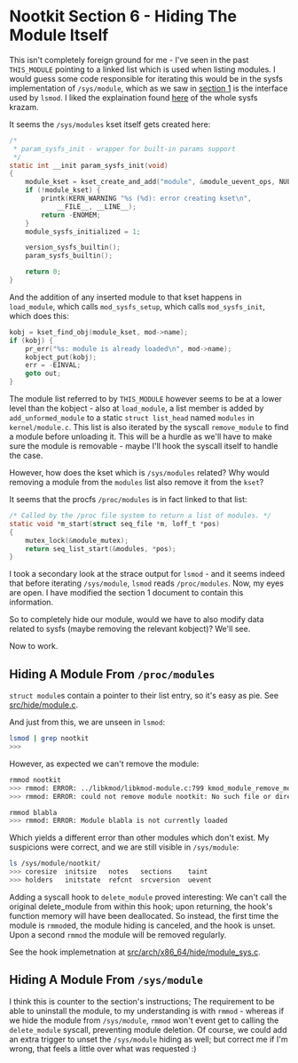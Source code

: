 # Nootkit Section 6 - Hiding The Module Itself

This isn't completely foreign ground for me - I've seen in the past `THIS_MODULE` pointing to a linked
list which is used when listing modules. I would guess some code responsible for iterating this would be
in the sysfs implementation of `/sys/module`, which as we saw in [section 1](section-1.md) is the interface
used by `lsmod`. I liked the explaination found [here](https://www.win.tue.nl/~aeb/linux/lk/lk-13.html) of
the whole sysfs krazam.

It seems the `/sys/modules` kset itself gets created here:

```C
/*
 * param_sysfs_init - wrapper for built-in params support
 */
static int __init param_sysfs_init(void)
{
    module_kset = kset_create_and_add("module", &module_uevent_ops, NULL);
    if (!module_kset) {
        printk(KERN_WARNING "%s (%d): error creating kset\n",
            __FILE__, __LINE__);
        return -ENOMEM;
    }
    module_sysfs_initialized = 1;

    version_sysfs_builtin();
    param_sysfs_builtin();

    return 0;
}
```

And the addition of any inserted module to that kset happens in `load_module`, which calls `mod_sysfs_setup`,
which calls `mod_sysfs_init`, which does this:

```C
kobj = kset_find_obj(module_kset, mod->name);
if (kobj) {
    pr_err("%s: module is already loaded\n", mod->name);
    kobject_put(kobj);
    err = -EINVAL;
    goto out;
}
```

The module list referred to by `THIS_MODULE` however seems to be at a lower level than the kobject - also at `load_module`, a list member
is added by `add_unformed_module` to a static `struct list_head` named `modules` in `kernel/module.c`.
This list is also iterated by the syscall `remove_module` to find a module before unloading it.
This will be a hurdle as we'll have to make sure the module is removable - maybe I'll hook the syscall itself
to handle the case.

However, how does the kset which is `/sys/modules` related? Why would removing a module from the `modules`
list also remove it from the `kset`?

It seems that the procfs `/proc/modules` is in fact linked to that list:

```C
/* Called by the /proc file system to return a list of modules. */
static void *m_start(struct seq_file *m, loff_t *pos)
{
    mutex_lock(&module_mutex);
    return seq_list_start(&modules, *pos);
}
```

I took a secondary look at the strace output for `lsmod` - and it seems indeed that before iterating `/sys/module`,
`lsmod` reads `/proc/modules`. Now, my eyes are open. I have modified the section 1 document to contain this information.

So to completely hide our module, would we have to also modify data related to sysfs (maybe removing the relevant
kobject)? We'll see.

Now to work.

## Hiding A Module From `/proc/modules`

`struct module`s contain a pointer to their list entry, so it's easy as pie. See [src/hide/module.c](../src/hide/module.c).

And just from this, we are unseen in `lsmod`:

```sh
lsmod | grep nootkit
>>> 
```

However, as expected we can't remove the module:

```sh
rmmod nootkit
>>> rmmod: ERROR: ../libkmod/libkmod-module.c:799 kmod_module_remove_module() could not remove 'nootkit': No such file or directory
>>> rmmod: ERROR: could not remove module nootkit: No such file or directory

rmmod blabla
>>> rmmod: ERROR: Module blabla is not currently loaded
```

Which yields a different error than other modules which don't exist. My suspicions were correct, and we are still visible
in `/sys/module`:

```sh
ls /sys/module/nootkit/
>>> coresize  initsize   notes   sections    taint
>>> holders   initstate  refcnt  srcversion  uevent
```

Adding a syscall hook to `delete_module` proved interesting:
We can't call the original delete_module from within this hook; upon returning, the hook's function memory will
have been deallocated. So instead, the first time the module is `rmmod`ed, the module hiding is canceled,
and the hook is unset.
Upon a second `rmmod` the module will be removed regularly.

See the hook implemetnation at [src/arch/x86_64/hide/module_sys.c](../src/arch/x86_64/hide/module_sys.c).

## Hiding A Module From `/sys/module`

I think this is counter to the section's instructions; The requirement to be able to uninstall the module,
to my understanding is with `rmmod` - whereas if we hide the module from `/sys/module`, `rmmod` won't
event get to calling the `delete_module` syscall, preventing module deletion. Of course, we could add
an extra trigger to unset the `/sys/module` hiding as well; but correct me if I'm wrong, that feels a little
over what was requested :)
